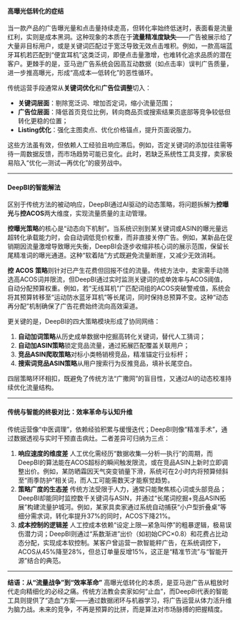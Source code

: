 #### **高曝光低转化的症结**

当一款产品的广告曝光量和点击量持续走高，但转化率始终低迷时，表面看是流量红利，实则是成本黑洞。这种现象的本质在于**流量精准度缺失**——广告被展示给了大量非目标用户，或是关键词匹配过于宽泛导致无效点击堆积。例如，一款高端蓝牙耳机若匹配到“便宜耳机”这类泛词，即便点击量激增，也难转化追求品质的潜在客户。更棘手的是，亚马逊广告系统会因高互动数据（如点击率）误判广告质量，进一步推高曝光，形成“高成本—低转化”的恶性循环。

传统运营手段通常从**关键词优化**和**广告位调整**切入：

-   **关键词层面**：剔除宽泛词、增加否定词，缩小流量范围；
-   **广告位层面**：降低首页竞位比例，转向商品页或搜索结果页底部等竞争较低但转化更稳的位置；
-   **Listing优化**：强化主图卖点、优化价格锚点，提升页面说服力。

这些方法虽有效，但依赖人工经验且响应滞后。例如，否定关键词的添加往往需等待一周数据反馈，而市场趋势可能已变化。此时，若缺乏系统性工具支撑，卖家极易陷入“优化—测试—再优化”的疲劳战中。

* * *

#### **DeepBI的智能解法**

区别于传统方法的被动响应，DeepBI通过AI驱动的动态策略，将问题拆解为**控曝光**与**控ACOS**两大维度，实现流量质量的主动管理。

**控曝光策略**的核心是“动态向下机制”。当系统识别到某关键词或ASIN的曝光量远超转化承载能力时，会自动调低竞价权重，而非直接关停广告。例如，某新品在促销期因流量激增导致曝光失衡，DeepBI会逐步收缩非核心词的展示范围，保留长尾精准词的曝光通道。这种“软着陆”方式既避免流量断崖，又减少无效消耗。

**控** **ACOS** **策略**则针对已产生花费但回报不佳的流量。传统方法中，卖家需手动筛选高ACOS词并限流，但DeepBI通过实时监测关键词的成单效率与ACOS阈值，自动分配预算权重。例如，若“无线耳机”广匹配词组的ACOS突破警戒值，系统会将其预算转移至“运动防水蓝牙耳机”等长尾词，同时保持总预算不变。这种“动态再分配”机制确保了广告花费始终流向高效渠道。

更关键的是，DeepBI的四大策略模块形成了协同网络：

1.  **自动加词策略**从历史成单数据中挖掘高转化关键词，替代人工猜词；
1.  **自动加ASIN策略**锁定竞品流量，通过拓展匹配覆盖关联用户；
1.  **竞品ASIN爬取策略**对标小类畅销榜竞品，精准锚定行业标杆；
1.  **搜索词竞品ASIN策略**从用户搜索行为反推竞品，填补长尾空白。

四层策略环环相扣，既避免了传统方法“广撒网”的盲目性，又通过AI的动态校准持续优化流量结构。

* * *

#### **传统与智能的终极对比：效率革命与认知升维**

传统运营像“中医调理”，依赖经验积累与缓慢迭代；DeepBI则像“精准手术”，通过数据透视与实时干预直击病灶。二者差异可归纳为三点：

1.  **响应速度的维度差** 人工优化需经历“数据收集—分析—执行”的周期，而DeepBI的算法能在ACOS超标的瞬间触发限流，或在竞品ASIN上新时立即调整出价。例如，某防晒霜因天气突变销量下滑，系统可在2小时内将预算倾斜至“雨季防护”相关词，而人工可能需数天才能察觉趋势。
1.  **策略广度的生态差** 传统方法受限于人力，通常只能聚焦核心词或头部竞品；DeepBI却能同时监控数千关键词与ASIN，并通过“长尾词挖掘+竞品ASIN拓展”构建流量护城河。例如，某家具卖家通过系统自动捕获“小户型折叠桌”等细分需求词，转化率提升37%的同时，ACOS下降21%。
1.  **成本控制的逻辑差** 人工控成本依赖“设定上限—紧急叫停”的粗暴逻辑，极易误伤潜力词；DeepBI则通过“系数渐进”出价（如初始CPC×0.8）和花费占比动态分配，实现成本软控制。某客户曾运营一款智能秤广告，在系统调控下，ACOS从45%降至28%，但总订单量反增15%，这正是“精准节流”与“智能开源”结合的典范。

* * *

**结语：从“流量战争”到“效率革命”** 高曝光低转化的本质，是亚马逊广告从粗放时代走向精细化的必经之痛。传统方法教会卖家如何“止血”，而DeepBI代表的智能工具则提供了“造血”方案——通过数据闭环与机器学习，将广告运营从体力活升维为脑力战。未来的竞争，不再是预算的比拼，而是算法对市场脉搏的把握精度。